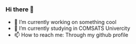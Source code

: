 ### Hi there 👋

<!--
**talha-070/talha-070** is a ✨ _special_ ✨ repository because its `README.md` (this file) appears on your GitHub profile.

Here are some ideas to get you started:
-->
- 🔭 I’m currently working on something cool
- 🌱 I’m currently studying in COMSATS Univercity
- 📫 How to reach me: Through my github profile
<!--
- 👯 I’m looking to collaborate on ...
- 🤔 I’m looking for help with ...
- 💬 Ask me about ...
- 😄 Pronouns: ...
- ⚡ Fun fact: ...
-->
